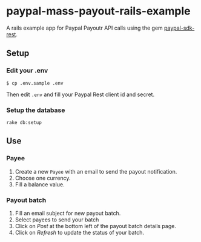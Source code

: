 # paypal-mass-payout-rails-example
A rails example app for Paypal Payoutr API calls using the gem [paypal-sdk-rest](https://github.com/paypal/PayPal-Ruby-SDK).

## Setup
### Edit your .env
```
$ cp .env.sample .env
```
Then edit `.env` and fill your Paypal Rest client id and secret.

### Setup the database
`rake db:setup`

## Use
### Payee
1. Create a new `Payee` with an email to send the payout notification.
2. Choose one currency.
3. Fill a balance value.

### Payout batch
1. Fill an email subject for new payout batch.
2. Select payees to send your batch
3. Click on *Post* at the bottom left of the payout batch details page.
4. Click on *Refresh* to update the status of your batch.


